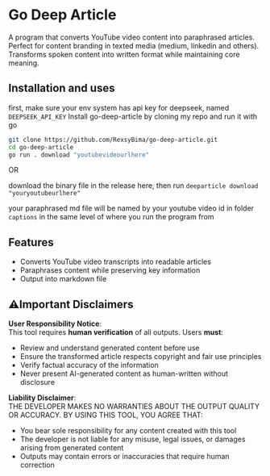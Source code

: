 # Go Deep Article

A program that converts YouTube video content into paraphrased articles. Perfect for content branding in texted media (medium, linkedin and others). Transforms spoken content into written format while maintaining core meaning.



## Installation and uses
first, make sure your env system has api key for deepseek, named `DEEPSEEK_API_KEY`
Install go-deep-article by cloning my repo and run it with go

```bash
git clone https://github.com/RexsyBima/go-deep-article.git
cd go-deep-article
go run . download "youtubevideourlhere"
```

  OR

download the binary file in the release here, then run `deeparticle download "youryoutubeurlhere"`

your paraphrased md file will be named by your youtube video id in folder `captions` in the same level of where you run the program from 
## Features

- Converts YouTube video transcripts into readable articles
- Paraphrases content while preserving key information
- Output into markdown file
## ⚠️Important Disclaimers

**User Responsibility Notice**:  
This tool requires **human verification** of all outputs. Users **must**:
- Review and understand generated content before use
- Ensure the transformed article respects copyright and fair use principles
- Verify factual accuracy of the information
- Never present AI-generated content as human-written without disclosure

**Liability Disclaimer**:  
THE DEVELOPER MAKES NO WARRANTIES ABOUT THE OUTPUT QUALITY OR ACCURACY. BY USING THIS TOOL, YOU AGREE THAT:
- You bear sole responsibility for any content created with this tool
- The developer is not liable for any misuse, legal issues, or damages arising from generated content
- Outputs may contain errors or inaccuracies that require human correction

